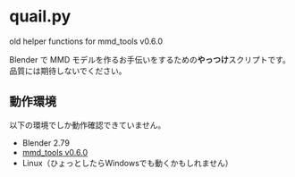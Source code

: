 # quail.py
old helper functions for mmd_tools v0.6.0

Blender で MMD モデルを作るお手伝いをするための**やっつけ**スクリプトです。
品質には期待しないでください。

## 動作環境
以下の環境でしか動作確認できていません。
- Blender 2.79
- [mmd_tools v0.6.0](https://github.com/powroupi/blender_mmd_tools)
- Linux（ひょっとしたらWindowsでも動くかもしれません）
